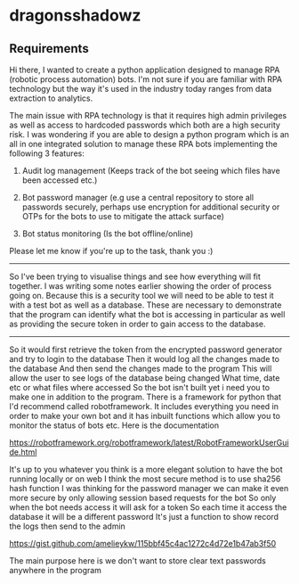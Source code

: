 # dragonsshadowz

## Requirements
Hi there, I wanted to create a python application designed to manage RPA (robotic process automation) bots. I'm not sure if you are familiar with RPA technology but the way it's used in the industry today ranges from data extraction to analytics.

The main issue with RPA technology is that it requires high admin privileges as well as access to hardcoded passwords which both are a high security risk. I was wondering if you are able to design a python program which is an all in one integrated solution to manage these RPA bots implementing the following 3 features:

1) Audit log management (Keeps track of the bot seeing which files have been accessed etc.)

2) Bot password manager (e.g use a central repository to store all passwords securely, perhaps use encryption for additional security or OTPs for the bots to use to mitigate the attack surface)

3) Bot status monitoring (Is the bot offline/online)

Please let me know if you're up to the task, thank you :)

***

So I've been trying to visualise things and see how everything will fit together. I was writing some notes earlier showing the order of process going on. Because this is a security tool we will need to be able to test it with a test bot as well as a database. These are necessary to demonstrate that the program can identify what the bot is accessing in particular as well as providing the secure token in order to gain access to the database.

***

So it would first retrieve the token from the encrypted password generator and try to login to the database
Then it would log all the changes made to the database
And then send the changes made to the program
This will allow the user to see logs of the database being changed
What time, date etc
or what files where accessed
So the bot isn't built yet i need you to make one in addition to the program. There is a framework for python that I'd recommend called robotframework. It includes everything you need in order to make your own bot and it has inbuilt functions which allow you to monitor the status of bots etc.
Here is the documentation 

https://robotframework.org/robotframework/latest/RobotFrameworkUserGuide.html


It's up to you whatever you think is a more elegant solution to have the bot running locally or on web
I think the most secure method is to use sha256 hash function
I was thinking for the password manager we can make it even more secure by only allowing session based requests for the bot
So only when the bot needs access it will ask for a token
So each time it access the database it will be a different password
It's just a function to show record the logs then send to the admin

https://gist.github.com/amelieykw/115bbf45c4ac1272c4d72e1b47ab3f50

The main purpose here is we don't want to store clear text passwords anywhere in the program

